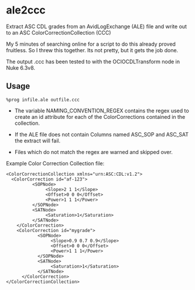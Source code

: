 # ale2ccc

Extract ASC CDL grades from an AvidLogExchange (ALE) file and write out to an ASC ColorCorrectionCollection (CCC)

My 5 minutes of searching online for a script to do this already proved fruitless. So I threw this together. Its not pretty, but it gets the job done.

The output .ccc has been tested to with the OCIOCDLTransform node in Nuke 6.3v8. 

## Usage

    %prog infile.ale outfile.ccc

* The variable NAMING_CONVENTION_REGEX contains the regex used to create an id
attribute for each of the ColorCorrections contained in the collection.

* If the ALE file does not contain Columns named ASC_SOP and ASC_SAT the extract
will fail. 

* Files which do not match the regex are warned and skipped over.

Example Color Correction Collection file:

    <ColorCorrectionCollection xmlns="urn:ASC:CDL:v1.2">
      <ColorCorrection id="af-123">
              <SOPNode>
                   <Slope>2 1 1</Slope>
                   <Offset>0 0 0</Offset>
                   <Power>1 1 1</Power>
              </SOPNode>
              <SATNode>
                   <Saturation>1</Saturation>
              </SATNode>
        </ColorCorrection>
        <ColorCorrection id="mygrade">
                <SOPNode>
                     <Slope>0.9 0.7 0.9</Slope>
                     <Offset>0 0 0</Offset>
                     <Power>1 1 1</Power>
                </SOPNode>
                <SATNode>
                     <Saturation>1</Saturation>
                </SATNode>
          </ColorCorrection>
    </ColorCorrectionCollection>

